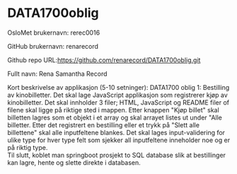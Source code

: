 # DATA1700oblig
OsloMet brukernavn: rerec0016

GitHub brukernavn: renarecord

Github repo URL:https://github.com/renarecord/DATA1700oblig.git

Fullt navn: Rena Samantha Record

Kort beskrivelse av applikasjon (5-10 setninger):
DATA1700 oblig 1: Bestilling av kinobilletter. Det skal lage JavaScript applikasjon som registrerer kjøp av kinobilletter. Det skal innholder 3 filer; HTML, JavaScript og README filer of filene skal ligge på riktige sted i mappen.
Etter knappen "Kjøp billet" skal billetten lagres som et objekt i et array og skal arrayet listes ut under "Alle billetter. Etter det registrert en bestilling eller et trykk på "Slett alle billettene" skal alle inputfeltene blankes. Det skal lages input-validering for ulike type for hver type felt som sjekker all inputfeltene inneholder noe og er på riktig type.  
Til slutt, koblet man springboot prosjekt to SQL database slik at bestillinger kan lagre, hente og slette direkte i databasen.
